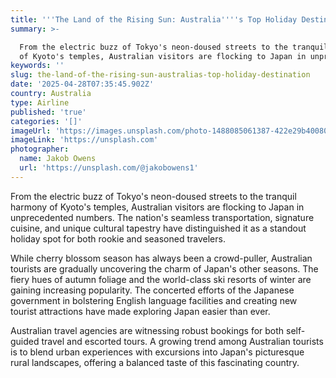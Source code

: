 ```yaml
---
title: '''The Land of the Rising Sun: Australia''''s Top Holiday Destination'''
summary: >-

  From the electric buzz of Tokyo's neon-doused streets to the tranquil harmony
  of Kyoto's temples, Australian visitors are flocking to Japan in unprec...
keywords: ''
slug: the-land-of-the-rising-sun-australias-top-holiday-destination
date: '2025-04-28T07:35:45.902Z'
country: Australia
type: Airline
published: 'true'
categories: '[]'
imageUrl: 'https://images.unsplash.com/photo-1488085061387-422e29b40080'
imageLink: 'https://unsplash.com'
photographer:
  name: Jakob Owens
  url: 'https://unsplash.com/@jakobowens1'
---
```








From the electric buzz of Tokyo's neon-doused streets to the tranquil harmony of Kyoto's temples, Australian visitors are flocking to Japan in unprecedented numbers. The nation's seamless transportation, signature cuisine, and unique cultural tapestry have distinguished it as a standout holiday spot for both rookie and seasoned travelers.

While cherry blossom season has always been a crowd-puller, Australian tourists are gradually uncovering the charm of Japan's other seasons. The fiery hues of autumn foliage and the world-class ski resorts of winter are gaining increasing popularity. The concerted efforts of the Japanese government in bolstering English language facilities and creating new tourist attractions have made exploring Japan easier than ever.

Australian travel agencies are witnessing robust bookings for both self-guided travel and escorted tours. A growing trend among Australian tourists is to blend urban experiences with excursions into Japan's picturesque rural landscapes, offering a balanced taste of this fascinating country.

